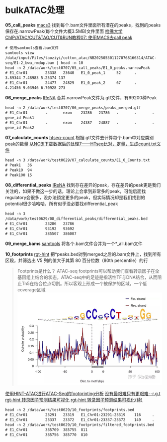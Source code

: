# bulkATAC处理

**05_call_peaks** [macs3]() 找到每个.bam文件里面所有潜在的peaks，找到的peaks保存在.narrowPeak(每个文件大概3.5MB)文件里面
[哈佛大学ChIP/ATAC/CUT&TAG/CUT&RUN教程07: 使用MACS去call peak](https://mp.weixin.qq.com/s/ZxzMC2Hu3wZisHAJ6M3PSQ)
```shell
# 使用samtools查看.bam文件
samtools view /data/input/Files/taoziyi/cotton_atac/NB2025053011270768166314/ATAC-seq/E1-2_bwa_rmdup.bam | head -n 10
head -n 2 /data/work/test0707/05_call_peaks/E1_0_peaks.narrowPeak
# E1_Chr01        23338   23640   E1_0_peak_1     52      .       3.89344 7.48983 5.25374 137
# E1_Chr01        24477   24829   E1_0_peak_2     67      .       4.21456 9.03946 6.70928 273
```

**06_merge_peaks** [IReNA]() 合并.narrowPeak文件为.gtf文件，有69200种Peak
```shell
head -n 2 /data/work/test0707/06_merge_peaks/peaks_merged.gtf
# E1_Chr01        .       exon    23286   23786   .       .       .       gene_id Peak1
# E1_Chr01        .       exon    24387   24887   .       .       .       gene_id Peak2
```

**07_calculate_counts** [htseq-count]() 根据.gtf文件去计算每个.bam中对应类别peak的数量
[从NCBI下载数据后的处理7——HTseq比对，定量，生成count.txt文件](https://mp.weixin.qq.com/s/F1hiYj5X1hStuWEpQdlj7A)
```shell
head -n 3 /data/work/test0629/07_calculate_counts/E1_0_Counts.txt
# Peak1   36
# Peak10  94
# Peak100 15
```

**08_differential_peaks** [IReNA]() 找到存在差异的peak，存在差异的peak更是我们关注的，如果不做这一步的话，理论上会拿到非常多的peak，可能后面找regulatory会很多，没办法锁定更多的peak，但实际情况却是我们找到的potential很少哈哈哈，所有似乎没必要找differential_peak
```shell
head -n 3 /data/work/test0629/08_differential_peaks/differential_peaks.bed
# E1_Chr01        23286   23786
# E1_Chr01        93192   93692
# E1_Chr01        385507  386007
```

**09_merge_bams** [samtools]() 将各个.bam文件合并为一个*_all.bam文件

**10_footprints** [rgt-hint]() 把*peaks.bed对到merged之后的.bam文件上，找到所有区段，并筛选出 V5 列的值大于其第 80 百分位数（80th percentile）的行
> Footprints是什么？ ATAC-seq footprints可以帮助我们查看转录因子在全基因组上结合的状态。ATAC-seq中的足迹是指活性TF与DNA结合，从而阻止Tn5在结合位点切割。所以客观上形成一个被保护的区域，一个低coverage区域
> ![footprint](../png/footprint.png)

[使用HINT-ATAC进行ATAC-Seq的footprinting分析](https://www.jianshu.com/p/6aba8f1dea56)
[没有最艰难只有更艰难--r.g.t](https://mp.weixin.qq.com/s/pteMGGF1gwWx9bS1gru82w)
[rgt-hint 转录因子预测结果可视化](https://mp.weixin.qq.com/s/RRn1kmJCZoiy6erOOR6gAg)
[rgt-hint 转录因子预测结果可视化(续)](https://mp.weixin.qq.com/s/5ka15kregXe4XDpLyW-Z-w)
```shell
head -n 2 /data/work/test0629/10_footprints/footprints.bed
# E1_Chr01        23291   23319   E1_Chr01:23291-23319    116     .
# E1_Chr01        23337   23372   E1_Chr01:23337-23372    149     .
head -n 2 /data/work/test0629/10_footprints/filtered_footprints.bed
# E1_Chr01        385709  385755  811
# E1_Chr01        385756  385770  810
```